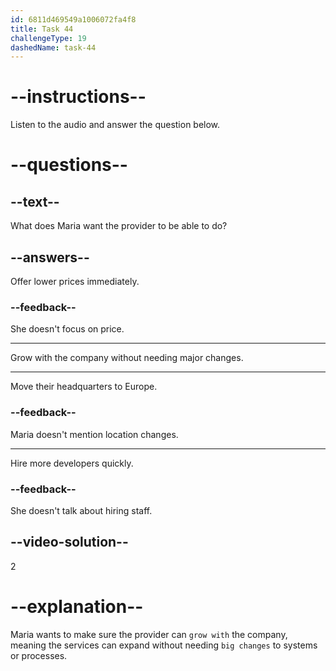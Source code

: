 ```yaml
---
id: 6811d469549a1006072fa4f8
title: Task 44
challengeType: 19
dashedName: task-44
---
```


<!-- (Audio) Maria: Let's also ensure that the provider we choose can grow with us without needing big changes. -->

# --instructions--

Listen to the audio and answer the question below.

# --questions--

## --text--

What does Maria want the provider to be able to do?

## --answers--

Offer lower prices immediately.

### --feedback--

She doesn't focus on price.

---

Grow with the company without needing major changes.

---

Move their headquarters to Europe.

### --feedback--

Maria doesn't mention location changes.

---

Hire more developers quickly.

### --feedback--

She doesn't talk about hiring staff.

## --video-solution--

2

# --explanation--

Maria wants to make sure the provider can `grow with` the company, meaning the services can expand without needing `big changes` to systems or processes.
